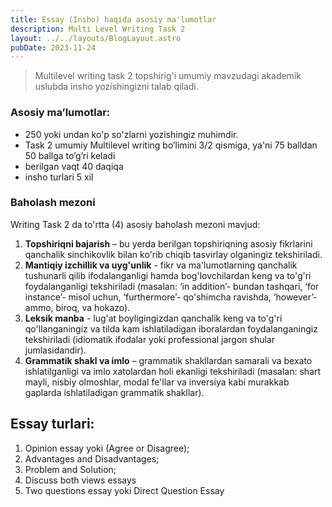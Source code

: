 ```yaml
---
title: Essay (Insho) haqida asosiy ma'lumotlar
description: Multi Level Writing Task 2
layout: ../../layouts/BlogLayout.astro
pubDate: 2023-11-24
---
```




> Multilevel writing task 2 topshirig'i umumiy mavzudagi akademik uslubda insho yozishingizni talab qiladi.

### Asosiy ma’lumotlar:
- 250 yoki undan ko'p so'zlarni yozishingiz muhimdir.
- Task 2 umumiy Multilevel writing bo’limini 3/2 qismiga, ya'ni 75 balldan 50 ballga to’g’ri keladi
- berilgan vaqt 40 daqiqa
- insho turlari 5 xil

### Baholash mezoni
 Writing Task 2 da to'rtta (4) asosiy baholash mezoni mavjud:

1. **Topshiriqni bajarish** – bu yerda berilgan topshiriqning asosiy fikrlarini qanchalik sinchikovlik bilan ko'rib chiqib tasvirlay olganingiz tekshiriladi.
2. **Mantiqiy izchillik va uyg'unlik** - fikr va ma'lumotlarning qanchalik tushunarli qilib ifodalanganligi hamda bog'lovchilardan keng va to'g'ri foydalanganligi tekshiriladi (masalan: ‘in addition’- bundan tashqari, ‘for instance’- misol uchun, ‘furthermore’- qo'shimcha ravishda, ‘however’- ammo, biroq, va hokazo).
3. **Leksik manba** - lug'at boyligingizdan qanchalik keng va to'g'ri qo'llanganingiz va tilda kam ishlatiladigan iboralardan foydalanganingiz tekshiriladi (idiomatik ifodalar yoki professional jargon shular jumlasidandir).
4. **Grammatik shakl va imlo** – grammatik shakllardan samarali va bexato ishlatilganligi va imlo xatolardan holi ekanligi tekshiriladi (masalan: shart mayli, nisbiy olmoshlar, modal fe'llar va inversiya kabi murakkab gaplarda ishlatiladigan grammatik shakllar).


## Essay turlari:
1. Opinion essay yoki (Agree or Disagree);
2. Advantages and Disadvantages;
3. Problem and Solution;
4. Discuss both views essays
5. Two questions essay yoki Direct Question Essay